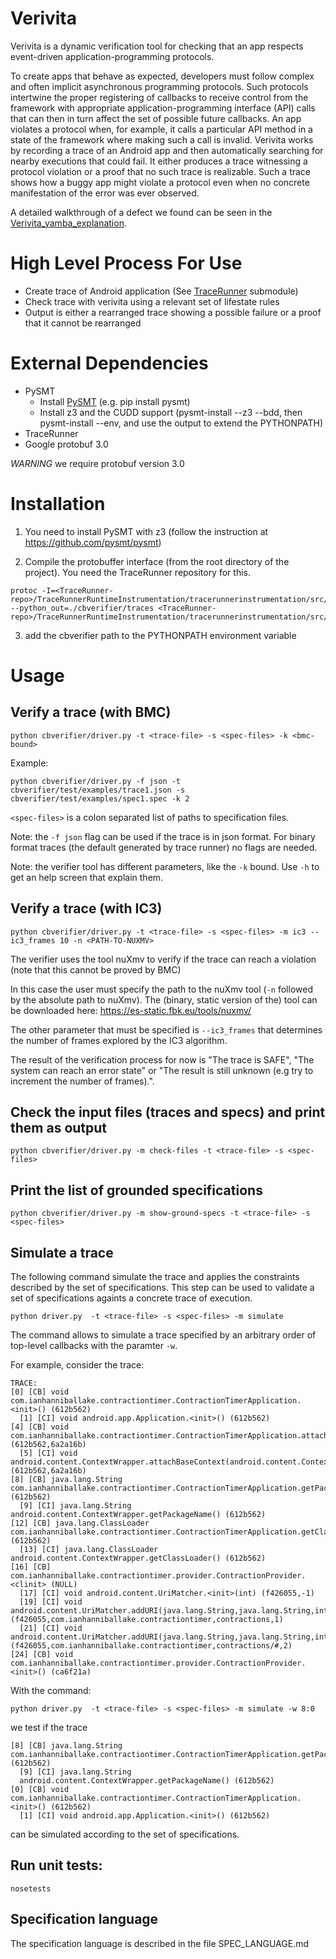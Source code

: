 # Verivita

Verivita is a dynamic verification tool for checking that an app respects event-driven application-programming protocols.

To create apps that behave as expected, developers must follow complex and often implicit asynchronous programming protocols. Such protocols intertwine the proper registering of callbacks to receive control from the framework with appropriate application-programming interface (API) calls that can then in turn affect the set of possible future callbacks. An app violates a protocol when, for example, it calls a particular API method in a state of the framework where making such a call is invalid. Verivita works by recording a trace of an Android app and then automatically searching for nearby executions that could fail. It either produces a trace witnessing a protocol violation or a proof that no such trace is realizable. Such a trace shows how a buggy app might violate a protocol even when no concrete manifestation of the error was ever observed.

A detailed walkthrough of a defect we found can be seen in the [Verivita_yamba_explanation](https://github.com/cuplv/verivita_yamba_explanation).

# High Level Process For Use

- Create trace of Android application (See [TraceRunner](https://github.com/cuplv/TraceRunner) submodule)
- Check trace with verivita using a relevant set of lifestate rules
- Output is either a rearranged trace showing a possible failure or a proof that it cannot be rearranged


# External Dependencies
- PySMT
  - Install [PySMT](https://github.com/pysmt/pysmt) (e.g. pip install pysmt)
  - Install z3 and the CUDD support (pysmt-install --z3 --bdd, then pysmt-install --env, and use the output to extend the PYTHONPATH)
- TraceRunner
- Google protobuf 3.0

*WARNING* we require protobuf version 3.0


# Installation

1. You need to install PySMT with z3 (follow the instruction at https://github.com/pysmt/pysmt)

2. Compile the protobuffer interface (from the root directory of the project). You need the TraceRunner repository for this.
```
protoc -I=<TraceRunner-repo>/TraceRunnerRuntimeInstrumentation/tracerunnerinstrumentation/src/main/proto/edu/colorado/plv/tracerunner_runtime_instrumentation --python_out=./cbverifier/traces <TraceRunner-repo>/TraceRunnerRuntimeInstrumentation/tracerunnerinstrumentation/src/main/proto/edu/colorado/plv/tracerunner_runtime_instrumentation/tracemsg.proto
```

3. add the cbverifier path to the PYTHONPATH environment variable



# Usage

## Verify a trace (with BMC)
```python cbverifier/driver.py -t <trace-file> -s <spec-files> -k <bmc-bound>```

Example:
```
python cbverifier/driver.py -f json -t cbverifier/test/examples/trace1.json -s cbverifier/test/examples/spec1.spec -k 2
```

`<spec-files>` is a colon separated list of paths to specification files.

Note: the `-f json` flag can be used if the trace is in json format. For binary format traces (the default generated by trace runner) no flags are needed.

Note: the verifier tool has different parameters, like the `-k` bound. Use `-h` to get an help screen that explain them.


## Verify a trace (with IC3)
```python cbverifier/driver.py -t <trace-file> -s <spec-files> -m ic3 --ic3_frames 10 -n <PATH-TO-NUXMV>```

The verifier uses the tool nuXmv to verify if the trace can reach a violation (note that this cannot be proved by BMC)

In this case the user must specify the path to the nuXmv tool (`-n` followed by the absolute path to nuXmv). The (binary, static version of the) tool can be downloaded here: https://es-static.fbk.eu/tools/nuxmv/

The other parameter that must be specified is `--ic3_frames` that determines the number of frames explored by the IC3 algorithm.

The result of the verification process for now is "The trace is SAFE", "The system can reach an error state" or "The result is still unknown (e.g try to increment the number of frames).".


## Check the input files (traces and specs) and print them as output
```python cbverifier/driver.py -m check-files -t <trace-file> -s <spec-files>```


## Print the list of grounded specifications
```python cbverifier/driver.py -m show-ground-specs -t <trace-file> -s <spec-files>```

## Simulate a trace

The following command simulate the trace and applies the constraints
described by the set of specifications. This step can be used to
validate a set of specifications againts a concrete trace of execution.
```
python driver.py  -t <trace-file> -s <spec-files> -m simulate
```

The command allows to simulate a trace specified by an arbitrary order
of top-level callbacks with the paramter `-w`.

For example, consider the trace:

```
TRACE:
[0] [CB] void com.ianhanniballake.contractiontimer.ContractionTimerApplication.<init>() (612b562) 
  [1] [CI] void android.app.Application.<init>() (612b562) 
[4] [CB] void com.ianhanniballake.contractiontimer.ContractionTimerApplication.attachBaseContext(android.content.Context) (612b562,6a2a16b) 
  [5] [CI] void android.content.ContextWrapper.attachBaseContext(android.content.Context) (612b562,6a2a16b) 
[8] [CB] java.lang.String com.ianhanniballake.contractiontimer.ContractionTimerApplication.getPackageName() (612b562) 
  [9] [CI] java.lang.String android.content.ContextWrapper.getPackageName() (612b562) 
[12] [CB] java.lang.ClassLoader com.ianhanniballake.contractiontimer.ContractionTimerApplication.getClassLoader() (612b562) 
  [13] [CI] java.lang.ClassLoader android.content.ContextWrapper.getClassLoader() (612b562) 
[16] [CB] com.ianhanniballake.contractiontimer.provider.ContractionProvider.<clinit> (NULL) 
  [17] [CI] void android.content.UriMatcher.<init>(int) (f426055,-1) 
  [19] [CI] void android.content.UriMatcher.addURI(java.lang.String,java.lang.String,int) (f426055,com.ianhanniballake.contractiontimer,contractions,1) 
  [21] [CI] void android.content.UriMatcher.addURI(java.lang.String,java.lang.String,int) (f426055,com.ianhanniballake.contractiontimer,contractions/#,2) 
[24] [CB] void com.ianhanniballake.contractiontimer.provider.ContractionProvider.<init>() (ca6f21a) 
```

With the command:
```
python driver.py  -t <trace-file> -s <spec-files> -m simulate -w 8:0
```
we test if the trace
```
[8] [CB] java.lang.String com.ianhanniballake.contractiontimer.ContractionTimerApplication.getPackageName() (612b562) 
  [9] [CI] java.lang.String
  android.content.ContextWrapper.getPackageName() (612b562) 
[0] [CB] void com.ianhanniballake.contractiontimer.ContractionTimerApplication.<init>() (612b562) 
  [1] [CI] void android.app.Application.<init>() (612b562) 
```
can be simulated according to the set of specifications.


## Run unit tests:
```nosetests```


## Specification language
The specification language is described in the file SPEC_LANGUAGE.md

